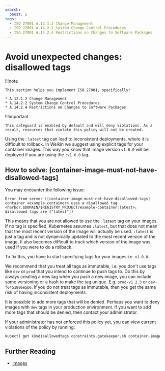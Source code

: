 ```yaml
---
search:
  boost: 2
tags:
  - ISO 27001 A.12.1.2 Change Management
  - ISO 27001 A.14.2.2 System Change Control Procedures
  - ISO 27001 A.14.2.4 Restrictions on Changes to Software Packages
---
```


# Avoid unexpected changes: disallowed tags

!!!note

    This section helps you implement ISO 27001, specifically:

    * A.12.1.2 Change Management
    * A.14.2.2 System Change Control Procedures
    * A.14.2.4 Restrictions on Changes to Software Packages

!!!important

    This safeguard is enabled by default and will deny violations. As a result, resources that violate this policy will not be created.

Using the `:latest` tag can lead to inconsistent deployments, where it is difficult to rollback. In Welkin we suggest using explicit tags for your container images. This way you know that image version `v1.0.0` will be deployed if you are using the `:v1.0.0` tag.

## How to solve: [container-image-must-not-have-disallowed-tags]

You may encounter the following issue:

```console
Error from server ([container-image-must-not-have-disallowed-tags] container <example-container> uses a disallowed tag <harbor.$DOMAIN/$REGISTRY_PROJECT/example-container:latest>; disallowed tags are ["latest"])
```

This means that you are not allowed to use the `:latest` tag on your images. If no tag is specified, Kubernetes assumes `:latest`, but that does not mean that the most recent version of the image will actually be used. `:latest` is just a tag and is not dynamically updated to the most recent version of the image. It also becomes difficult to track which version of the image was used if you were to do a rollback.

To fix this, you have to start specifying tags for your images i.e. `v1.0.0`.

We recommend that you treat all tags as immutable, i.e. you don't use tags like `dev` or `prod` that you intend to continue to push tags to. Do this by always creating a new tag when you push a new image, you can include some versioning or a hash to make the tag unique. E.g. `prod-v1.2.3` or `dev-f6451806e5b6`. If you do not treat tags as immutable, then you get the same risk of having inconsistent deployments.

It is possible to add more tags that will be denied. Perhaps you want to deny images with `dev` tags in your production environment. If you want to add more tags that should be denied, then contact your administrator.

If your administrator has not enforced this policy yet, you can view current violations of the policy by running:

```bash
kubectl get k8sdisallowedtags.constraints.gatekeeper.sh container-image-must-not-have-disallowed-tags -ojson | jq .status.violations
```

## Further Reading

- [Images](https://kubernetes.io/docs/concepts/containers/images/)
